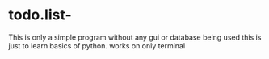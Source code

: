 # todo.list-
This is only a simple program without any gui or database being used this is just to learn basics of python. 
works on only terminal 
